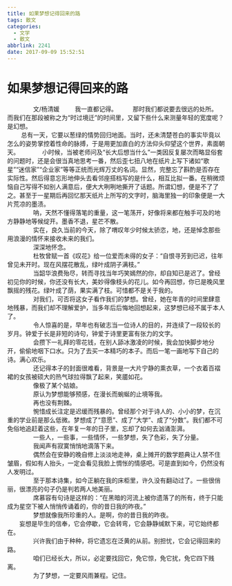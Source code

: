 ```yaml
---
title: 如果梦想记得回来的路
tags: 散文
categories:
  - 文学
  - 散文
abbrlink: 2241
date: 2017-09-09 15:52:51
---
```

# **如果梦想记得回来的路**
　　
　　文/杨清媛
　　
我一直都记得。
　　
那时我们都说要去很远的处所。  
而我们在那段被称之为“时过境迁”的时间里，又留下些什么来测量年轻的宽度呢？  
是幻想。  
　　
总有一天，它要以葱绿的情势回归地面。当时，还未清楚苍白的事实毕竟以怎么的姿势掌控着性命的脉搏，于是用更加直白的方法仰头仰望这个世界，素面朝天。　　
　　小时候，当被老师问及“长大后想当什么”一类因反复屡次而略显俗套的问题时，还是会很当真地思考一番，然后歪七扭八地在纸片上写下诸如“歌星”“迷信家”“企业家”等等正统而光辉万丈的名词。显然，完整忘了斟酌是否存在实际性。然后得意忘形地伸头去看邻座搭档写的是什么，相互比拟一番。在稍微烦恼自己写得不如别人满意后，便大大咧咧地撕开了话题。所谓幻想，便是不了了之。甚至于一星期后再回忆那天纸片上所写的文字时，脑海里独一的印象便是一大片荒凉的墨渍。  
　　
　　呐，天然不懂得落笔的重量，这一笔荡开，好像将来都在触手可及的地方静静地等候绽开。墨香不退，星芒不散。  
　　
　　实在，良久当前的今天，除了喟叹年少时候太骄恣，地，还是悼念那些用浪漫的情怀来接收未来的我们。  
　　
　　深深地怀念。  
　　
　　杜牧曾赋一首《叹花》给一位爱而未得的女子：“自恨寻芳到已迟，往年曾见未开时。现在风摆花散乱，绿叶成阴子满枝。”  
　　
　　当韶华浪费殆尽，转而寻找当年巧笑嫣然的你，却自知已是迟了。曾经初见你的时候，你还没有长大，美妙得像枝头的花儿。如今再回想，你已是晚风里飘摇的残花。绿叶成了荫，果实满了枝。可惜都不是关于我的。  
　　
　　对我们，可否将这女子看作我们的梦想。曾经，她在年青的时间里肆意地残暴，而我们却不理解爱护，当多年后后悔地回想起来，这梦想已经不属于本人了。  
　　
　　令人惊喜的是，早年也有破志当一位诗人的目的，并连续了一段较长的岁月。钟爱于长是非短的诗句，钟爱于诗里更富有张力的文字。  
　　
　　会攒下一礼拜的零花钱，在别人舔冰激凌的时候，我会加快脚步地分开，偷偷地咽下口水。只为了去买一本精巧的本子。而后一笔一画地写下自己的诗。满心欢乐。  
　　
　　还记得本子的封面很难看，背景是一大片宁静的熏衣草，一个衣着百褶裙的女孩被硕大的热气球拉得飘了起来，笑靥如花。  
　　
　　像极了某个姑娘。  
　　
　　原认为梦想能够预感，在漫长而蜿蜒的止境等我。  
　　
　　再也没有荆棘。  
　　
　　惋惜成长注定是迟缓而残暴的。曾经那个对于诗人的、小小的梦，在沉重的学业前是那么低微。梦想成了“意愿”、成了“大学”、成了“分数”。我们都不可免俗地追赶着这些，在年复一年的日子里，忘却了如何去汹涌澎湃。  
　　
　　一些人，一些事，一些情怀，一些梦想，失了色彩，失了分量。  
　　
　　我闻声有寂寞悄悄地滴落下来。  
　　
　　偶然会在安静的晚自修上淡淡地走神，桌上摊开的数学题典让人禁不住皱眉，假如有人抬头，一定会看见我脸上惆怅的情感吧。可是直到如今，仍然没有人发明过。  
　　
　　至于那本诗集，如今正躺在我的床柜里，许久没有翻动过了。一些很俏丽，很漂亮的句子仍是判若两人地美丽。  
　　
　　席慕容有句诗是这样的：“在黑暗的河流上被你遗落了的所有，终于只能成为星空下被人悄悄传诵着的，你的昔日我的昨夜。”  
　　
　　梦想就像我所珍重的人。是啊，你的昔日我的昨夜。  
　　妄想是毕生的信奉，它会停歇，它会转弯，它会静静缄默下来，可它始终都在。  
　　
　　兴许我们由于种种，将它遗忘在泛黄的从前。别担忧，它会记得回来的路。  
　　
　　咱们已经长大，所以，必定要找回它，免它惊，免它扰，免它四下贱离。  
　　
　　为了梦想，一定要风雨兼程。记住。